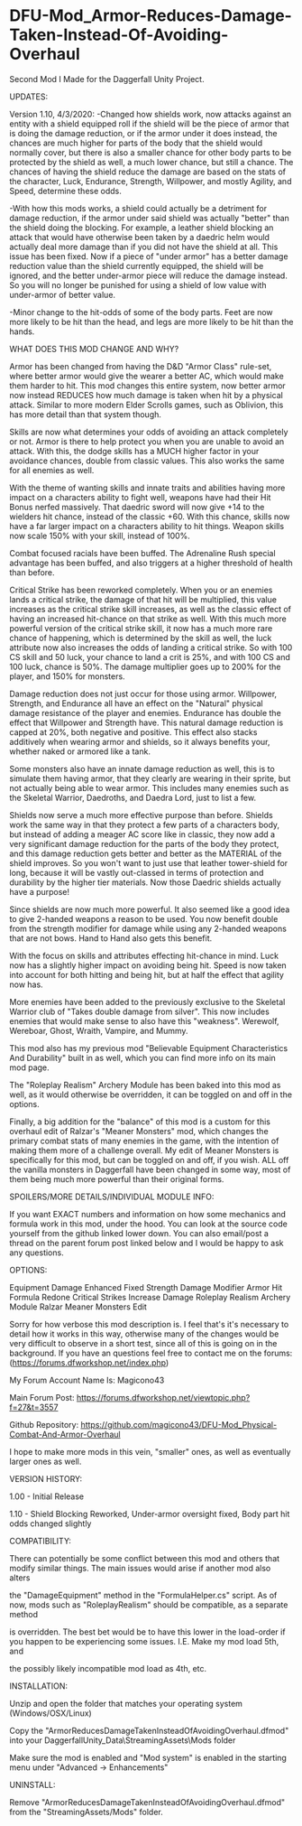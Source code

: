 # DFU-Mod_Armor-Reduces-Damage-Taken-Instead-Of-Avoiding-Overhaul
Second Mod I Made for the Daggerfall Unity Project.

UPDATES:

Version 1.10, 4/3/2020: 
-Changed how shields work, now attacks against an entity with a shield equipped roll if the shield will be the piece of armor that 
is doing the damage reduction, or if the armor under it does instead, the chances are much higher for parts of the body that the shield would normally cover, 
but there is also a smaller chance for other body parts to be protected by the shield as well, a much lower chance, but still a chance. The chances of having 
the shield reduce the damage are based on the stats of the character, Luck, Endurance, Strength, Willpower, and mostly Agility, and Speed, determine these odds.

-With how this mods works, a shield could actually be a detriment for damage reduction, if the armor under said shield was actually "better" than the shield 
doing the blocking. For example, a leather shield blocking an attack that would have otherwise been taken by a daedric helm would actually deal more damage than 
if you did not have the shield at all. This issue has been fixed. Now if a piece of "under armor" has a better damage reduction value than the shield currently 
equipped, the shield will be ignored, and the better under-armor piece will reduce the damage instead. So you will no longer be punished for using a shield of 
low value with under-armor of better value.

-Minor change to the hit-odds of some of the body parts. Feet are now more likely to be hit than the head, and legs are more likely to be hit than the hands.

WHAT DOES THIS MOD CHANGE AND WHY?

Armor has been changed from having the D&D "Armor Class" rule-set, where better armor would give the wearer a better AC, which would make them harder to hit. This mod changes this entire system, now better armor now instead REDUCES how much damage is taken when hit by a physical attack. Similar to more modern Elder Scrolls games, such as Oblivion, this has more detail than that system though.

Skills are now what determines your odds of avoiding an attack completely or not. Armor is there to help protect you when you are unable to avoid an attack. 
With this, the dodge skills has a MUCH higher factor in your avoidance chances, double from classic values. This also works the same for all enemies as well.

With the theme of wanting skills and innate traits and abilities having more impact on a characters ability to fight well, weapons have had their Hit Bonus 
nerfed massively. That daedric sword will now give +14 to the wielders hit chance, instead of the classic +60. With this chance, skills now have a far larger 
impact on a characters ability to hit things. Weapon skills now scale 150% with your skill, instead of 100%.

Combat focused racials have been buffed. The Adrenaline Rush special advantage has been buffed, and also triggers at a higher threshold of health than before.

Critical Strike has been reworked completely. When you or an enemies lands a critical strike, the damage of that hit will be multiplied, this value increases 
as the critical strike skill increases, as well as the classic effect of having an increased hit-chance on that strike as well. With this much more powerful 
version of the critical strike skill, it now has a much more rare chance of happening, which is determined by the skill as well, the luck attribute now also 
increases the odds of landing a critical strike. So with 100 CS skill and 50 luck, your chance to land a crit is 25%, and with 100 CS and 100 luck, chance is 50%. The damage multiplier goes up to 200% for the player, and 150% for monsters.

Damage reduction does not just occur for those using armor. Willpower, Strength, and Endurance all have an effect on the "Natural" physical damage resistance of the player and enemies. Endurance has double the effect that Willpower and Strength have. This natural damage reduction is capped at 20%, both negative and positive. This effect also stacks additively when wearing armor and shields, so it always benefits your, whether naked or armored like a tank.

Some monsters also have an innate damage reduction as well, this is to simulate them having armor, that they clearly are wearing in their sprite, but not actually being able to wear armor. This includes many enemies such as the Skeletal Warrior, Daedroths, and Daedra Lord, just to list a few.

Shields now serve a much more effective purpose than before. Shields work the same way in that they protect a few parts of a characters body, but instead of adding a meager AC score like in classic, they now add a very significant damage reduction for the parts of the body they protect, and this damage reduction gets better and better as the MATERIAL of the shield improves. So you won't want to just use that leather tower-shield for long, because it will be vastly out-classed in terms of protection and durability by the higher tier materials. Now those Daedric shields actually have a purpose!

Since shields are now much more powerful. It also seemed like a good idea to give 2-handed weapons a reason to be used. You now benefit double from the strength modifier for damage while using any 2-handed weapons that are not bows. Hand to Hand also gets this benefit.

With the focus on skills and attributes effecting hit-chance in mind. Luck now has a slightly higher impact on avoiding being hit. Speed is now taken into account for both hitting and being hit, but at half the effect that agility now has.

More enemies have been added to the previously exclusive to the Skeletal Warrior club of "Takes double damage from silver". This now includes enemies that would make sense to also have this "weakness". Werewolf, Wereboar, Ghost, Wraith, Vampire, and Mummy.

This mod also has my previous mod "Believable Equipment Characteristics And Durability" built in as well, which you can find more info on its main mod page.

The "Roleplay Realism" Archery Module has been baked into this mod as well, as it would otherwise be overridden, it can be toggled on and off in the options.

Finally, a big addition for the "balance" of this mod is a custom for this overhaul edit of Ralzar's "Meaner Monsters" mod, which changes the primary combat 
stats of many enemies in the game, with the intention of making them more of a challenge overall. My edit of Meaner Monsters is specifically for this mod, but can be toggled on and off, if you wish. ALL off the vanilla monsters in Daggerfall have been changed in some way, most of them being much more powerful than their original forms.


SPOILERS/MORE DETAILS/INDIVIDUAL MODULE INFO:

If you want EXACT numbers and information on how some mechanics and formula work in this mod, under the hood. You can look at the source code yourself from the github linked lower down. You can also email/post a thread on the parent forum post linked below and I would be happy to ask any questions.


OPTIONS:

Equipment Damage Enhanced
Fixed Strength Damage Modifier
Armor Hit Formula Redone
Critical Strikes Increase Damage
Roleplay Realism Archery Module
Ralzar Meaner Monsters Edit

Sorry for how verbose this mod description is. I feel that's it's necessary to detail how it works in this way, otherwise many of the changes would be very difficult to observe in a short test, since all of this is going on in the background. If you have an questions feel free to contact me on the forums:(https://forums.dfworkshop.net/index.php)

My Forum Account Name Is: Magicono43

Main Forum Post: https://forums.dfworkshop.net/viewtopic.php?f=27&t=3557

Github Repository: https://github.com/magicono43/DFU-Mod_Physical-Combat-And-Armor-Overhaul

I hope to make more mods in this vein, "smaller" ones, as well as eventually larger ones as well.

VERSION HISTORY:

1.00 - Initial Release

1.10 - Shield Blocking Reworked, Under-armor oversight fixed, Body part hit odds changed slightly

COMPATIBILITY:

There can potentially be some conflict between this mod and others that modify similar things. The main issues would arise if another mod also alters 

the "DamageEquipment" method in the "FormulaHelper.cs" script. As of now, mods such as "RoleplayRealism" should be compatible, as a separate method 

is overridden. The best bet would be to have this lower in the load-order if you happen to be experiencing some issues. I.E. Make my mod load 5th, and 

the possibly likely incompatible mod load as 4th, etc.


INSTALLATION:

Unzip and open the folder that matches your operating system (Windows/OSX/Linux)

Copy the "ArmorReducesDamageTakenInsteadOfAvoidingOverhaul.dfmod" into your DaggerfallUnity_Data\StreamingAssets\Mods folder

Make sure the mod is enabled and "Mod system" is enabled in the starting menu under "Advanced -> Enhancements"

UNINSTALL:

Remove "ArmorReducesDamageTakenInsteadOfAvoidingOverhaul.dfmod" from the "StreamingAssets/Mods" folder.
